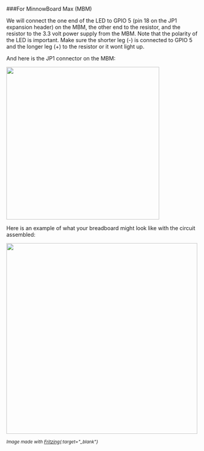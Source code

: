 
###For MinnowBoard Max (MBM)

We will connect the one end of the LED to GPIO 5 (pin 18 on the JP1 expansion header) on the MBM, the other end to the resistor, and the resistor to the 3.3 volt power supply from the MBM.
Note that the polarity of the LED is important. Make sure the shorter leg (-) is connected to GPIO 5 and the longer leg (+) to the resistor or it wont light up.

And here is the JP1 connector on the MBM:

<img src="{{site.baseurl}}/images/PinMappings/MBM_Pinout.png" height="400">

Here is an example of what your breadboard might look like with the circuit assembled:

<img src="{{site.baseurl}}/images/Blinky/breadboard_assembled.png" height="500">

<sub>*Image made with [Fritzing](http://fritzing.org/){:target="_blank"}*</sub>